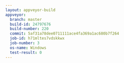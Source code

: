 ```yaml
---
layout: appveyor-build
appveyor:
  branch: master
  build-id: 24797676
  build-number: 220
  commit: 5af31a78dee0711111ace4fa369a1ac680b7f264
  job-id: h71mltes7vdskkwx
  job-number: 3
  os-name: Windows
  test-result: 0
---
```

